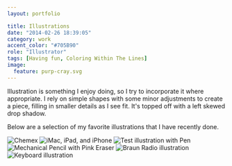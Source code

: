```yaml
---
layout: portfolio

title: Illustrations
date: "2014-02-26 18:39:05"
category: work
accent_color: "#705B90"
role: "Illustrator"
tags: [Having fun, Coloring Within The Lines]
image:
  feature: purp-cray.svg
---
```

Illustration is something I enjoy doing, so I try to incorporate it where appropriate. I rely on simple shapes with some minor adjustments to create a piece, filling in smaller details as I see fit. It's topped off with a left skewed drop shadow.

Below are a selection of my favorite illustrations that I have recently done.

<img src="{{ site.url }}{{site.images_url}}ill-brew.png" alt="Chemex">
<img src="{{ site.url }}{{site.images_url}}ill-macfam.jpg" alt="iMac, iPad, and iPhone">
<img src="{{ site.url }}{{site.images_url}}ill-test.png" alt="Test illustration with Pen">
<img src="{{ site.url }}{{site.images_url}}ill-pencil.png" alt="Mechanical Pencil with Pink Eraser">
<img src="{{ site.url }}{{site.images_url}}ill-braun.png" alt="Braun Radio illustration">
<img src="{{ site.url }}{{site.images_url}}ill-keyboard.png" alt="Keyboard illustration">
